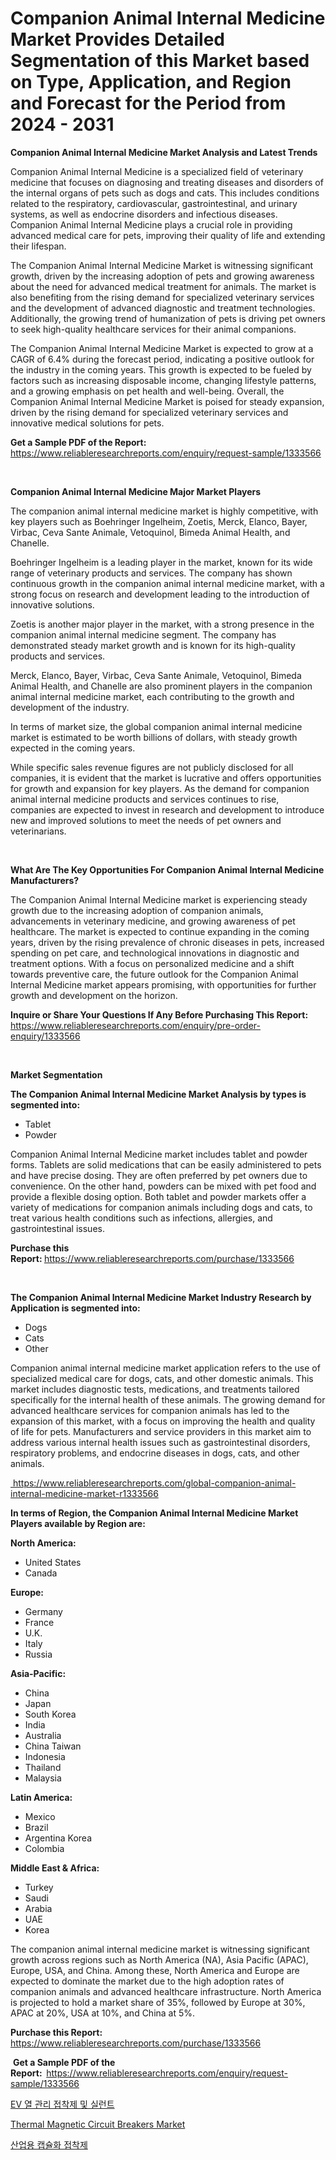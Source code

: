 <p><h1>Companion Animal Internal Medicine Market Provides Detailed Segmentation of this Market based on Type, Application, and Region and Forecast for the Period from 2024 - 2031</h1></p><p><strong>Companion Animal Internal Medicine Market Analysis and Latest Trends</strong></p>
<p><p>Companion Animal Internal Medicine is a specialized field of veterinary medicine that focuses on diagnosing and treating diseases and disorders of the internal organs of pets such as dogs and cats. This includes conditions related to the respiratory, cardiovascular, gastrointestinal, and urinary systems, as well as endocrine disorders and infectious diseases. Companion Animal Internal Medicine plays a crucial role in providing advanced medical care for pets, improving their quality of life and extending their lifespan.</p><p>The Companion Animal Internal Medicine Market is witnessing significant growth, driven by the increasing adoption of pets and growing awareness about the need for advanced medical treatment for animals. The market is also benefiting from the rising demand for specialized veterinary services and the development of advanced diagnostic and treatment technologies. Additionally, the growing trend of humanization of pets is driving pet owners to seek high-quality healthcare services for their animal companions.</p><p>The Companion Animal Internal Medicine Market is expected to grow at a CAGR of 6.4% during the forecast period, indicating a positive outlook for the industry in the coming years. This growth is expected to be fueled by factors such as increasing disposable income, changing lifestyle patterns, and a growing emphasis on pet health and well-being. Overall, the Companion Animal Internal Medicine Market is poised for steady expansion, driven by the rising demand for specialized veterinary services and innovative medical solutions for pets.</p></p>
<p><strong>Get a Sample PDF of the Report:&nbsp;</strong> <a href="https://www.reliableresearchreports.com/enquiry/request-sample/1333566">https://www.reliableresearchreports.com/enquiry/request-sample/1333566</a></p>
<p>&nbsp;</p>
<p><strong>Companion Animal Internal Medicine Major Market Players</strong></p>
<p><p>The companion animal internal medicine market is highly competitive, with key players such as Boehringer Ingelheim, Zoetis, Merck, Elanco, Bayer, Virbac, Ceva Sante Animale, Vetoquinol, Bimeda Animal Health, and Chanelle. </p><p>Boehringer Ingelheim is a leading player in the market, known for its wide range of veterinary products and services. The company has shown continuous growth in the companion animal internal medicine market, with a strong focus on research and development leading to the introduction of innovative solutions. </p><p>Zoetis is another major player in the market, with a strong presence in the companion animal internal medicine segment. The company has demonstrated steady market growth and is known for its high-quality products and services. </p><p>Merck, Elanco, Bayer, Virbac, Ceva Sante Animale, Vetoquinol, Bimeda Animal Health, and Chanelle are also prominent players in the companion animal internal medicine market, each contributing to the growth and development of the industry. </p><p>In terms of market size, the global companion animal internal medicine market is estimated to be worth billions of dollars, with steady growth expected in the coming years. </p><p>While specific sales revenue figures are not publicly disclosed for all companies, it is evident that the market is lucrative and offers opportunities for growth and expansion for key players. As the demand for companion animal internal medicine products and services continues to rise, companies are expected to invest in research and development to introduce new and improved solutions to meet the needs of pet owners and veterinarians.</p></p>
<p>&nbsp;</p>
<p><strong>What Are The Key Opportunities For Companion Animal Internal Medicine Manufacturers?</strong></p>
<p><p>The Companion Animal Internal Medicine market is experiencing steady growth due to the increasing adoption of companion animals, advancements in veterinary medicine, and growing awareness of pet healthcare. The market is expected to continue expanding in the coming years, driven by the rising prevalence of chronic diseases in pets, increased spending on pet care, and technological innovations in diagnostic and treatment options. With a focus on personalized medicine and a shift towards preventive care, the future outlook for the Companion Animal Internal Medicine market appears promising, with opportunities for further growth and development on the horizon.</p></p>
<p><strong>Inquire or Share Your Questions If Any Before Purchasing This Report:</strong> <a href="https://www.reliableresearchreports.com/enquiry/pre-order-enquiry/1333566">https://www.reliableresearchreports.com/enquiry/pre-order-enquiry/1333566</a></p>
<p>&nbsp;</p>
<p><strong>Market Segmentation</strong></p>
<p><strong>The Companion Animal Internal Medicine Market Analysis by types is segmented into:</strong></p>
<p><ul><li>Tablet</li><li>Powder</li></ul></p>
<p><p>Companion Animal Internal Medicine market includes tablet and powder forms. Tablets are solid medications that can be easily administered to pets and have precise dosing. They are often preferred by pet owners due to convenience. On the other hand, powders can be mixed with pet food and provide a flexible dosing option. Both tablet and powder markets offer a variety of medications for companion animals including dogs and cats, to treat various health conditions such as infections, allergies, and gastrointestinal issues.</p></p>
<p><strong>Purchase this Report:&nbsp;</strong><a href="https://www.reliableresearchreports.com/purchase/1333566">https://www.reliableresearchreports.com/purchase/1333566</a></p>
<p>&nbsp;</p>
<p><strong>The Companion Animal Internal Medicine Market Industry Research by Application is segmented into:</strong></p>
<p><ul><li>Dogs</li><li>Cats</li><li>Other</li></ul></p>
<p><p>Companion animal internal medicine market application refers to the use of specialized medical care for dogs, cats, and other domestic animals. This market includes diagnostic tests, medications, and treatments tailored specifically for the internal health of these animals. The growing demand for advanced healthcare services for companion animals has led to the expansion of this market, with a focus on improving the health and quality of life for pets. Manufacturers and service providers in this market aim to address various internal health issues such as gastrointestinal disorders, respiratory problems, and endocrine diseases in dogs, cats, and other animals.</p></p>
<p><a href="https://www.reliableresearchreports.com/global-companion-animal-internal-medicine-market-r1333566">&nbsp;https://www.reliableresearchreports.com/global-companion-animal-internal-medicine-market-r1333566</a></p>
<p><strong>In terms of Region, the Companion Animal Internal Medicine Market Players available by Region are:</strong></p>
<p>
    <p> <strong> North America: </strong>
        <ul>
            <li>United States</li>
            <li>Canada</li>
        </ul>
        </p> 
    <p> <strong> Europe: </strong>
        <ul>
            <li>Germany</li>
            <li>France</li>
            <li>U.K.</li>
            <li>Italy</li>
            <li>Russia</li>
        </ul>
        </p> 
    <p> <strong> Asia-Pacific: </strong>
        <ul>
            <li>China</li>
            <li>Japan</li>
            <li>South Korea</li>
            <li>India</li>
            <li>Australia</li>
            <li>China Taiwan</li>
            <li>Indonesia</li>
            <li>Thailand</li>
            <li>Malaysia</li>
        </ul>
        </p> 
    <p> <strong> Latin America: </strong>
        <ul>
            <li>Mexico</li>
            <li>Brazil</li>
            <li>Argentina Korea</li>
            <li>Colombia</li>
        </ul>
        </p> 
    <p> <strong> Middle East & Africa: </strong>
        <ul>
            <li>Turkey</li>
            <li>Saudi</li>
            <li>Arabia</li>
            <li>UAE</li>
            <li>Korea</li>
        </ul>
    </p>
    </p>
<p><p>The companion animal internal medicine market is witnessing significant growth across regions such as North America (NA), Asia Pacific (APAC), Europe, USA, and China. Among these, North America and Europe are expected to dominate the market due to the high adoption rates of companion animals and advanced healthcare infrastructure. North America is projected to hold a market share of 35%, followed by Europe at 30%, APAC at 20%, USA at 10%, and China at 5%.</p></p>
<p><strong>Purchase this Report: </strong><a href="https://www.reliableresearchreports.com/purchase/1333566">https://www.reliableresearchreports.com/purchase/1333566</a></p>
<p>&nbsp;<strong>Get a Sample PDF of the Report:&nbsp;&nbsp;</strong><a href="https://www.reliableresearchreports.com/enquiry/request-sample/1333566">https://www.reliableresearchreports.com/enquiry/request-sample/1333566</a></p>
<p><strong></strong></p>
<p><p><a href="https://github.com/vskv4779xr1/Market-Research-Report-List-2/blob/main/203368592821.md">EV 열 관리 접착제 및 실런트</a></p><p><a href="https://issuu.com/reportprime-2/docs/thermal-magnetic-circuit-breakers-market-size-2030">Thermal Magnetic Circuit Breakers Market</a></p><p><a href="https://github.com/CliftonFisher9067/Market-Research-Report-List-2/blob/main/267753892822.md">산업용 캡슐화 접착제</a></p></p>
